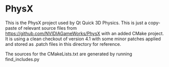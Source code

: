 # PhysX

This is the PhysX project used by Qt Quick 3D Physics. This is just a copy-paste of relevant source files from https://github.com/NVIDIAGameWorks/PhysX with an added CMake project.
It is using a clean checkout of version 4.1 with some minor patches applied and stored as .patch files in this directory for reference.

The sources for the CMakeLists.txt are generated by running find_includes.py
